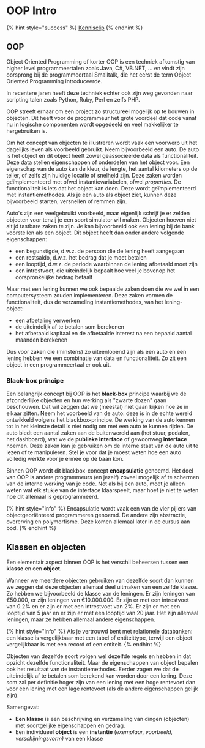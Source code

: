 # OOP Intro

{% hint style="success" %}
[Kennisclip](https://youtu.be/Wp8EQuQV9UU)
{% endhint %}

## OOP

Object Oriented Programming of korter OOP is een techniek afkomstig van higher level programmeertalen zoals Java, C\#, VB.NET, ... en vindt zijn oorsprong bij de programmeertaal Smalltalk, die het eerst de term Object Oriented Programming introduceerde.

In recentere jaren heeft deze techniek echter ook zijn weg gevonden naar scripting talen zoals Python, Ruby, Perl en zelfs PHP.

OOP streeft ernaar om een project zo structureel mogelijk op te bouwen in objecten. Dit heeft voor de programmeur het grote voordeel dat code vanaf nu in logische componenten wordt opgedeeld en veel makkelijker te hergebruiken is.

Om het concept van objecten te illustreren wordt vaak een voorwerp uit het dagelijks leven als voorbeeld gebruikt. Neem bijvoorbeeld een auto. De auto is het object en dit object heeft zowel geassocieerde data als functionaliteit. Deze data stellen eigenschappen of onderdelen van het object voor. Een eigenschap van de auto kan de kleur, de lengte, het aantal kilometers op de teller, of zelfs zijn huidige locatie of snelheid zijn. Deze zaken worden geïmplementeerd met ofwel instantievariabelen, ofwel _properties_. De functionaliteit is iets dat het object kan doen. Deze wordt geïmplementeerd met instantiemethodes. Als je een auto als object ziet, kunnen deze bijvoorbeeld starten, versnellen of remmen zijn.

Auto's zijn een veelgebruikt voorbeeld, maar eigenlijk schrijf je er zelden objecten voor tenzij je een soort simulator wil maken. Objecten hoeven niet altijd tastbare zaken te zijn. Je kan bijvoorbeeld ook een lening bij de bank voorstellen als een object. Dit object heeft dan onder andere volgende eigenschappen:

* een begunstigde, d.w.z. de persoon die de lening heeft aangegaan
* een restsaldo, d.w.z. het bedrag dat je moet betalen
* een looptijd, d.w.z. de periode waarbinnen de lening afbetaald moet zijn
* een intrestvoet, die uiteindelijk bepaalt hoe veel je bovenop het oorspronkelijke bedrag betaalt

Maar met een lening kunnen we ook bepaalde zaken doen die we wel in een computersysteem zouden implementeren. Deze zaken vormen de functionaliteit, dus de verzameling instantiemethodes, van het lening-object:

* een afbetaling verwerken
* de uiteindelijk af te betalen som berekenen
* het afbetaald kapitaal en de afbetaalde interest na een bepaald aantal maanden berekenen

Dus voor zaken die \(minstens\) zo uiteenlopend zijn als een auto en een lening hebben we een combinatie van data en functionaliteit. Zo zit een object in een programmeertaal er ook uit.

### Black-box principe

Een belangrijk concept bij OOP is het **black-box** principe waarbij we de afzonderlijke objecten en hun werking als "zwarte dozen" gaan beschouwen. Dat wil zeggen dat we \(meestal\) niet gaan kijken hoe ze in elkaar zitten. Neem het voorbeeld van de auto: deze is in de echte wereld ontwikkeld volgens het blackbox-principe. De werking van de auto kennen tot in het kleinste detail is niet nodig om met een auto te kunnen rijden. De auto biedt een aantal zaken aan de buitenwereld aan \(het stuur, pedalen, het dashboard\), wat we de **publieke interface** of gewoonweg **interface** noemen. Deze zaken kan je gebruiken om de interne staat van de auto uit te lezen of te manipuleren. Stel je voor dat je moest weten hoe een auto volledig werkte voor je ermee op de baan kon.

Binnen OOP wordt dit blackbox-concept **encapsulatie** genoemd. Het doel van OOP is andere programmeurs \(en jezelf\) zoveel mogelijk af te schermen van de interne werking van je code. Net als bij een auto, moet je alleen weten wat elk stukje van de interface klaarspeelt, maar hoef je niet te weten hoe dit allemaal is geprogrammeerd.

{% hint style="info" %}
Encapsulatie wordt vaak een van de vier pijlers van objectgeoriënteerd programmeren genoemd. De andere zijn abstractie, overerving en polymorfisme. Deze komen allemaal later in de cursus aan bod.
{% endhint %}

## Klassen en objecten

Een elementair aspect binnen OOP is het verschil beheersen tussen een **klasse** en een **object**.

Wanneer we meerdere objecten gebruiken van dezelfde soort dan kunnen we zeggen dat deze objecten allemaal deel uitmaken van een zelfde klasse. Zo hebben we bijvoorbeeld de klasse van de leningen. Er zijn leningen van €50.000, er zijn leningen van €10.000.000. Er zijn er met een intrestvoet van 0.2% en er zijn er met een intrestvoet van 2%. Er zijn er met een looptijd van 5 jaar en er zijn er met een looptijd van 20 jaar. Het zijn allemaal leningen, maar ze hebben allemaal andere eigenschappen.

{% hint style="info" %}
Als je vertrouwd bent met relationele databanken: een klasse is vergelijkbaar met een tabel of entiteittype, terwijl een object vergelijkbaar is met een record of een entiteit.
{% endhint %}

Objecten van dezelfde soort volgen wel dezelfde regels en hebben in dat opzicht dezelfde functionaliteit. Maar de eigenschappen van object bepalen ook het resultaat van de instantiemethodes. Eerder zagen we dat de uiteindelijk af te betalen som berekend kan worden door een lening. Deze som zal per definitie hoger zijn van een lening met een hoge rentevoet dan voor een lening met een lage rentevoet \(als de andere eigenschappen gelijk zijn\).

Samengevat:

* **Een klasse** is een beschrijving en verzameling van dingen \(objecten\) met soortgelijke eigenschappen en gedrag.
* Een individueel **object** is een **instantie** \(_exemplaar, voorbeeld, verschijningsvorm\)_ van een klasse

